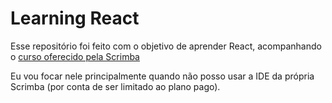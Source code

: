 # Learning React

Esse repositório foi feito com o objetivo de aprender React, acompanhando o [curso oferecido pela Scrimba](https://scrimba.com/learn-react-c0e)


Eu vou focar nele principalmente quando não posso usar a IDE da própria Scrimba (por conta de ser limitado ao plano pago).

